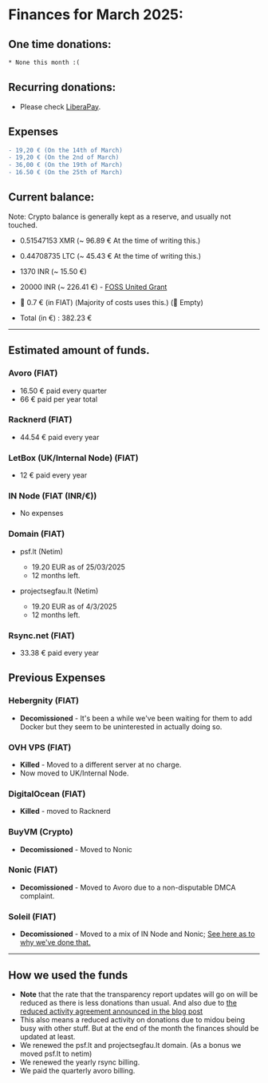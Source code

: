 # Finances for March 2025:

## One time donations:

```diff
* None this month :(
```

## Recurring donations:

- Please check [LiberaPay](https://liberapay.com/ProjectSegfault).

## Expenses

```diff
- 19,20 € (On the 14th of March)
- 19,20 € (On the 2nd of March)
- 36,00 € (On the 19th of March)
- 16.50 € (On the 25th of March)
```

## Current balance:

Note: Crypto balance is generally kept as a reserve, and usually not touched.

- 0.51547153 XMR (~ 96.89 € At the time of writing this.)
- 0.44708735 LTC (~ 45.43 € At the time of writing this.)

- 1370 INR (~ 15.50 €)
- 20000 INR (~ 226.41 €) - [FOSS United Grant](https://fossunited.org/grants)

-  0.7 € (in FIAT) (Majority of costs uses this.) ( Empty)

- Total (in €) : 382.23 €

---

## Estimated amount of funds.

### Avoro (FIAT)

- 16.50 € paid every quarter
- 66 € paid per year total

### Racknerd (FIAT)

- 44.54 € paid every year

### LetBox (UK/Internal Node) (FIAT)

- 12 € paid every year

### IN Node (FIAT (INR/€))

- No expenses

### Domain (FIAT)

- psf.lt (Netim)

  - 19.20 EUR as of 25/03/2025
  - 12 months left.

- projectsegfau.lt (Netim)
  - 19.20 EUR as of 4/3/2025
  - 12 months left.

### Rsync.net (FIAT)

- 33.38 € paid every year

## Previous Expenses

### Hebergnity (FIAT)

- **Decomissioned** - It's been a while we've been waiting for them to add Docker but they seem to be uninterested in actually doing so.

### OVH VPS (FIAT)

- **Killed** - Moved to a different server at no charge.
- Now moved to UK/Internal Node.

### DigitalOcean (FIAT)

- **Killed** - moved to Racknerd

### BuyVM (Crypto)

- **Decomissioned** - Moved to Nonic

### Nonic (FIAT)

- **Decomissioned** - Moved to Avoro due to a non-disputable DMCA complaint.

### Soleil (FIAT)

- **Decomissioned** - Moved to a mix of IN Node and Nonic; [See here as to why we've done that.](https://blog.projectsegfau.lt/the-future-of-project-segfault/)

---

## How we used the funds

- **Note** that the rate that the transparency report updates will go on will be reduced as there is less donations than usual. And also due to [the reduced activity agreement announced in the blog post](https://blog.projectsegfau.lt/the-future-of-project-segfault)
- This also means a reduced activity on donations due to midou being busy with other stuff. But at the end of the month the finances should be updated at least.
- We renewed the psf.lt and projectsegfau.lt domain. (As a bonus we moved psf.lt to netim)
- We renewed the yearly rsync billing.
- We paid the quarterly avoro billing.

